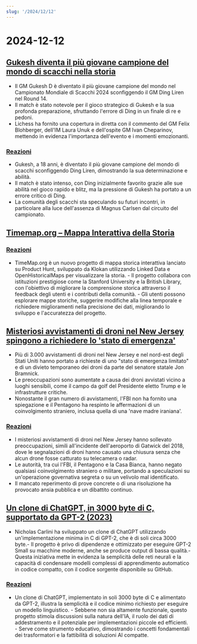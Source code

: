 ```yaml
---
slug: '/2024/12/12'
---
```


# 2024-12-12

## [Gukesh diventa il più giovane campione del mondo di scacchi nella storia](https://lichess.org/@/Lichess/blog/wcc-2024-round-14-gukesh-becomes-the-youngest-world-champion-in-history/cDggdNZw)

- Il GM Gukesh D è diventato il più giovane campione del mondo nel Campionato Mondiale di Scacchi 2024 sconfiggendo il GM Ding Liren nel Round 14.
- Il match è stato notevole per il gioco strategico di Gukesh e la sua profonda preparazione, sfruttando l'errore di Ding in un finale di re e pedoni.
- Lichess ha fornito una copertura in diretta con il commento del GM Felix Blohberger, dell'IM Laura Unuk e dell'ospite GM Ivan Cheparinov, mettendo in evidenza l'importanza dell'evento e i momenti emozionanti.

### [Reazioni](https://news.ycombinator.com/item?id=42398952)

- Gukesh, a 18 anni, è diventato il più giovane campione del mondo di scacchi sconfiggendo Ding Liren, dimostrando la sua determinazione e abilità.
- Il match è stato intenso, con Ding inizialmente favorito grazie alle sue abilità nel gioco rapido e blitz, ma la pressione di Gukesh ha portato a un errore critico di Ding.
- La comunità degli scacchi sta speculando su futuri incontri, in particolare alla luce dell'assenza di Magnus Carlsen dal circuito del campionato.

## [Timemap.org – Mappa Interattiva della Storia](https://www.oldmapsonline.org/en/history/regions)

### [Reazioni](https://news.ycombinator.com/item?id=42397550)

- TimeMap.org è un nuovo progetto di mappa storica interattiva lanciato su Product Hunt, sviluppato da Klokan utilizzando Linked Data e OpenHistoricalMaps per visualizzare la storia. - Il progetto collabora con istituzioni prestigiose come la Stanford University e la British Library, con l'obiettivo di migliorare la comprensione storica attraverso il feedback degli utenti e i contributi della comunità. - Gli utenti possono esplorare mappe storiche, suggerire modifiche alla linea temporale e richiedere miglioramenti nella precisione dei dati, migliorando lo sviluppo e l'accuratezza del progetto.

## [Misteriosi avvistamenti di droni nel New Jersey spingono a richiedere lo 'stato di emergenza'](https://www.theguardian.com/us-news/2024/dec/11/new-jersey-drone-sightings-state-of-emergency)

- Più di 3.000 avvistamenti di droni nel New Jersey e nel nord-est degli Stati Uniti hanno portato a richieste di uno "stato di emergenza limitato" e di un divieto temporaneo dei droni da parte del senatore statale Jon Bramnick.
- Le preoccupazioni sono aumentate a causa dei droni avvistati vicino a luoghi sensibili, come il campo da golf del Presidente eletto Trump e le infrastrutture critiche.
- Nonostante il gran numero di avvistamenti, l'FBI non ha fornito una spiegazione e il Pentagono ha respinto le affermazioni di un coinvolgimento straniero, inclusa quella di una 'nave madre iraniana'.

### [Reazioni](https://news.ycombinator.com/item?id=42391443)

- I misteriosi avvistamenti di droni nel New Jersey hanno sollevato preoccupazioni, simili all'incidente dell'aeroporto di Gatwick del 2018, dove le segnalazioni di droni hanno causato una chiusura senza che alcun drone fosse catturato su telecamera o radar.
- Le autorità, tra cui l'FBI, il Pentagono e la Casa Bianca, hanno negato qualsiasi coinvolgimento straniero o militare, portando a speculazioni su un'operazione governativa segreta o su un velivolo mal identificato.
- Il mancato reperimento di prove concrete o di una risoluzione ha provocato ansia pubblica e un dibattito continuo.

## [Un clone di ChatGPT, in 3000 byte di C, supportato da GPT-2 (2023)](https://nicholas.carlini.com/writing/2023/chat-gpt-2-in-c.html)

- Nicholas Carlini ha sviluppato un clone di ChatGPT utilizzando un'implementazione minima in C di GPT-2, che è di soli circa 3000 byte.- Il progetto è privo di dipendenze e ottimizzato per eseguire GPT-2 Small su macchine moderne, anche se produce output di bassa qualità.- Questa iniziativa mette in evidenza la semplicità delle reti neurali e la capacità di condensare modelli complessi di apprendimento automatico in codice compatto, con il codice sorgente disponibile su GitHub.

### [Reazioni](https://news.ycombinator.com/item?id=42396372)

- Un clone di ChatGPT, implementato in soli 3000 byte di C e alimentato da GPT-2, illustra la semplicità e il codice minimo richiesto per eseguire un modello linguistico. - Sebbene non sia altamente funzionale, questo progetto stimola discussioni sulla natura dell'IA, il ruolo dei dati di addestramento e il potenziale per implementazioni piccole ed efficienti. - Serve come strumento educativo, dimostrando i concetti fondamentali dei trasformatori e la fattibilità di soluzioni AI compatte.

<head>
  <meta property="og:title" content="Gukesh diventa il più giovane campione del mondo di scacchi nella storia" />
  <meta property="og:type" content="website" />
  <meta property="og:image" content="https://og.cho.sh/api/og/?title=Gukesh%20diventa%20il%20pi%C3%B9%20giovane%20campione%20del%20mondo%20di%20scacchi%20nella%20storia&subheading=gioved%C3%AC%2012%20dicembre%202024%3A%20Riassunto%20di%20Hacker%20News" />
</head>
